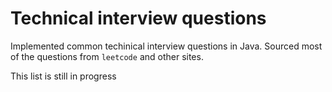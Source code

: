 # Technical interview questions

Implemented common techinical interview questions in Java. Sourced most of the questions from `leetcode` and other sites.

This list is still in progress
